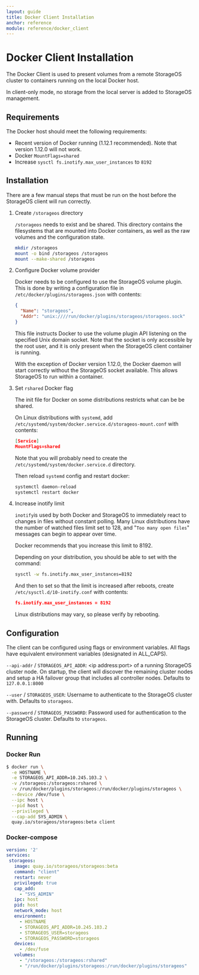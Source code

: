 ```yaml
---
layout: guide
title: Docker Client Installation
anchor: reference
module: reference/docker_client
---
```


# Docker Client Installation

The Docker Client is used to present volumes from a remote StorageOS cluster to containers running on the local Docker host.

In client-only mode, no storage from the local server is added to StorageOS management.

## Requirements

The Docker host should meet the following requirements:

* Recent version of Docker running (1.12.1 recommended).  Note that version 1.12.0 will not work.
* Docker `MountFlags=shared`
* Increase `sysctl fs.inotify.max_user_instances` to `8192`

## Installation

There are a few manual steps that must be run on the host before the StorageOS client will run correctly.

1. Create `/storageos` directory

   `/storageos` needs to exist and be shared.  This directory contains the filesystems that are mounted into Docker containers, as well as the raw volumes and the configuration state.

   ```bash
   mkdir /storageos
   mount -o bind /storageos /storageos
   mount --make-shared /storageos
   ```

2. Configure Docker volume provider

   Docker needs to be configured to use the StorageOS volume plugin.  This is done by writing a configuration file in `/etc/docker/plugins/storageos.json` with contents:

   ```json
   {
     "Name": "storageos",
     "Addr": "unix:////run/docker/plugins/storageos/storageos.sock"
   }
   ```
   This file instructs Docker to use the volume plugin API listening on the specified Unix domain socket.  Note that the socket is only accessible by the root user, and it is only present when the StorageOS client container is running.  

   With the exception of Docker version 1.12.0, the Docker daemon will start correctly without the StorageOS socket available.  This allows StorageOS to run within a container.

3. Set `rshared` Docker flag

   The init file for Docker on some distributions restricts what can be be shared.

   On Linux distributions with `systemd`, add `/etc/systemd/system/docker.service.d/storageos-mount.conf` with contents:

   ```json
   [Service]
   MountFlags=shared
   ```

   Note that you will probably need to create the `/etc/systemd/system/docker.service.d` directory.

   Then reload `systemd` config and restart docker:

   ```bash
   systemctl daemon-reload
   systemctl restart docker
   ```

4. Increase inotify limit

   `inotify`is used by both Docker and StorageOS to immediately react to changes in files without constant polling.  Many Linux distributions have the number of watched files limit set to 128, and "`Too many open files`" messages can begin to appear over time.

   Docker recommends that you increase this limit to 8192.

   Depending on your distribution, you should be able to set with the command:

   ```bash
   sysctl -w fs.inotify.max_user_instances=8192
   ```

   And then to set so that the limit is increased after reboots, create `/etc/sysctl.d/10-inotify.conf` with contents:

   ```json
   fs.inotify.max_user_instances = 8192
   ```

   Linux distributions may vary, so please verify by rebooting.

## Configuration

The client can be configured using flags or environment variables.  All flags have equivalent environment variables (designated in ALL_CAPS).

`--api-addr` / `STORAGEOS_API_ADDR`: &lt;ip address:port&gt; of a running StorageOS cluster node.  On startup, the client will discover the remaining cluster nodes and setup a HA failover group that includes all controller nodes. Defaults to `127.0.0.1:8000`

`--user` / `STORAGEOS_USER`: Username to authenticate to the StorageOS cluster with.  Defaults to `storageos`.

`--password` / `STORAGEOS_PASSWORD`: Password used for authentication to the StorageOS cluster.  Defaults to `storageos`.

## Running

### Docker Run

```bash
$ docker run \
  -e HOSTNAME \
  -e STORAGEOS_API_ADDR=10.245.103.2 \
  -v /storageos:/storageos:rshared \
  -v /run/docker/plugins/storageos:/run/docker/plugins/storageos \
  --device /dev/fuse \
  --ipc host \
  --pid host \
  --privileged \
  --cap-add SYS_ADMIN \
  quay.io/storageos/storageos:beta client
```

### Docker-compose

```yml
version: '2'
services:
 storageos:
   image: quay.io/storageos/storageos:beta
   command: "client"
   restart: never
   privileged: true
   cap_add:
     - "SYS_ADMIN"
   ipc: host
   pid: host
   network_mode: host
   environment:
     - HOSTNAME
     - STORAGEOS_API_ADDR=10.245.103.2
     - STORAGEOS_USER=storageos
     - STORAGEOS_PASSWORD=storageos
   devices:
     - /dev/fuse
   volumes:
     - "/storageos:/storageos:rshared"
     - "/run/docker/plugins/storageos:/run/docker/plugins/storageos"
```
